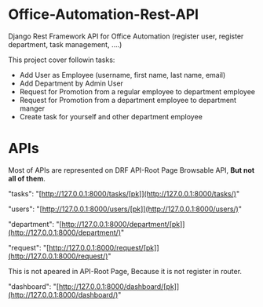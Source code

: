 # Office-Automation-Rest-API
Django Rest Framework API for Office Automation (register user, register department, task management, ....)

This project cover followin tasks:
 - Add User as Employee (username, first name, last name, email)
 - Add Department by Admin User 
 - Request for Promotion from a regular employee to department employee
 - Request for Promotion from a  department employee to department manger
 - Create task for yourself and other department employee
 


# APIs

Most of APIs are represented on DRF API-Root Page Browsable API, **But not all of them**.

  "tasks":  "[http://127.0.0.1:8000/tasks/[pk]](http://127.0.0.1:8000/tasks/)"  
  
  "users":  "[http://127.0.0.1:8000/users/[pk]](http://127.0.0.1:8000/users/)"
  
  "department":  "[http://127.0.0.1:8000/department/[pk]](http://127.0.0.1:8000/department/)"
  
  "request":  "[http://127.0.0.1:8000/request/[pk]](http://127.0.0.1:8000/request/)"
  
  This is not apeared in API-Root Page, Because it is not register in router.
  
  "dashboard":  "[http://127.0.0.1:8000/dashboard/[pk]](http://127.0.0.1:8000/dashboard/)"
